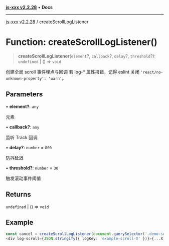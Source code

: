 [**js-xxx v2.2.28**](../README.md) • **Docs**

***

[js-xxx v2.2.28](../README.md) / createScrollLogListener

# Function: createScrollLogListener()

> **createScrollLogListener**(`element`?, `callback`?, `delay`?, `threshold`?): `undefined` \| () => `void`

创建全局 scroll 事件埋点与回调
若 log-* 属性报错，记得 eslint 关闭 `'react/no-unknown-property': 'warn'`。

## Parameters

• **element?**: `any`

元素

• **callback?**: `any`

监听 Track 回调

• **delay?**: `number` = `800`

防抖延迟

• **threshold?**: `number` = `30`

触发滚动事件阈值

## Returns

`undefined` \| () => `void`

## Example

```ts
const cancel = createScrollLogListener(document.querySelector('.demo-scroll-dom'), (event, eventKey, data) => console.log({ event, eventKey, data })); /// 页面加载完成后创建监听器，取消监听器 cancel(); 。
<div log-scroll={JSON.stringify({ logKey: 'example-scroll-X' })}>{...X 滚动埋点元素...}</div> /// 滚动埋点元素
```
